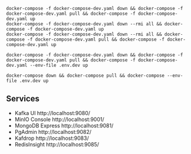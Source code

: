 ```shell
docker-compose -f docker-compose-dev.yaml down && docker-compose -f docker-compose-dev.yaml pull && docker-compose -f docker-compose-dev.yaml up
docker-compose -f docker-compose-dev.yaml down --rmi all && docker-compose -f docker-compose-dev.yaml up
docker-compose -f docker-compose-dev.yaml down --rmi all && docker-compose -f docker-compose-dev.yaml pull && docker-compose -f docker-compose-dev.yaml up
```

```shell
docker-compose -f docker-compose-dev.yaml down && docker-compose -f docker-compose-dev.yaml pull && docker-compose -f docker-compose-dev.yaml --env-file .env.dev up
```

```shell
docker-compose down && docker-compose pull && docker-compose --env-file .env.dev up
```

## Services
* Kafka UI http://localhost:9080/
* MinIO Console http://localhost:9001/
* MongoDB Express http://localhost:9081/
* PgAdmin http://localhost:9082/
* Kafdrop http://localhost:9083/
* RedisInsight http://localhost:9085/